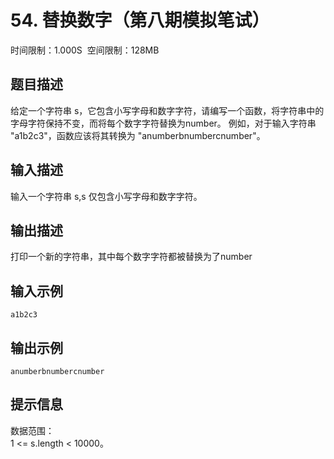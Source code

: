 # 54\. 替换数字（第八期模拟笔试）

时间限制：1.000S  空间限制：128MB

## 题目描述

给定一个字符串 s，它包含小写字母和数字字符，请编写一个函数，将字符串中的字母字符保持不变，而将每个数字字符替换为number。 例如，对于输入字符串 "a1b2c3"，函数应该将其转换为 "anumberbnumbercnumber"。

## 输入描述

输入一个字符串 s,s 仅包含小写字母和数字字符。

## 输出描述

打印一个新的字符串，其中每个数字字符都被替换为了number

## 输入示例

```
a1b2c3
```

## 输出示例

```
anumberbnumbercnumber
```

## 提示信息

数据范围：  
1 <= s.length < 10000。
